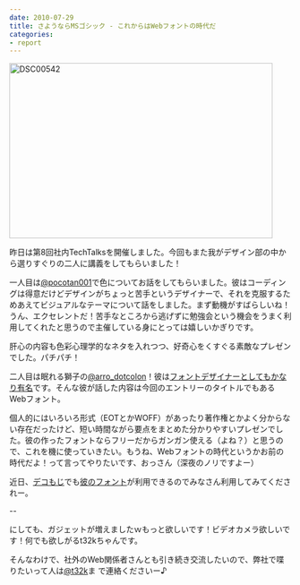 ```yaml
---
date: 2010-07-29
title: さようならMSゴシック - これからはWebフォントの時代だ
categories:
- report
---
```


<a title="DSC00542 by t32k, on Flickr" href="http://www.flickr.com/photos/t32k/4837811766/"><img class="fig " src="http://farm5.static.flickr.com/4149/4837811766_cb945ecb73.jpg" alt="DSC00542" width="470" height="313" /></a>

昨日は第8回社内TechTalksを開催しました。今回もまた我がデザイン部の中から選りすぐりの二人に講義をしてもらいました！

<!--more-->

一人目は<a href="http://twitter.com/pocotan001">@pocotan001</a>で色についてお話をしてもらいました。彼はコーディングは得意だけどデザインがちょっと苦手というデザイナーで、それを克服するためあえてビジュアルなテーマについて話をしました。まず動機がすばらしいね！うん、エクセレントだ！苦手なところから逃げずに勉強会という機会をうまく利用してくれたと思うので主催している身にとっては嬉しいかぎりです。

肝心の内容も色彩心理学的なネタを入れつつ、好奇心をくすぐる素敵なプレゼンでした。パチパチ！

二人目は眠れる獅子の<a href="http://twitter.com/arro_dotcolon">@arro_dotcolon</a>！彼は<a href="http://t32k.me/mol/2009/02/vegur/">フォントデザイナーとしてもかなり有名</a>です。そんな彼が話した内容は今回のエントリーのタイトルでもあるWebフォント。

個人的にはいろいろ形式（EOTとかWOFF）があったり著作権とかよく分からない存在だったけど、短い時間ながら要点をまとめた分かりやすいプレゼンでした。彼の作ったフォントならフリーだからガンガン使える（よね？）と思うので、これを機に使っていきたい。もうね、Webフォントの時代というかお前の時代だよ！って言ってやりたいです、おっさん（深夜のノリですよー）

近日、<a href="http://decomoji.jp/">デコもじ</a>でも<a href="http://www.dotcolon.net/font/">彼のフォント</a>が利用できるのでみなさん利用してみてくだされー。

--

にしても、ガジェットが増えましたｗもっと欲しいです！ビデオカメラ欲しいです！何でも欲しがるt32kちゃんです。

そんなわけで、社外のWeb関係者さんとも引き続き交流したいので、弊社で喋りたいって人は<a href="http://twitter.com/t32k">@t32k</a>ま  で連絡くださいー♪

